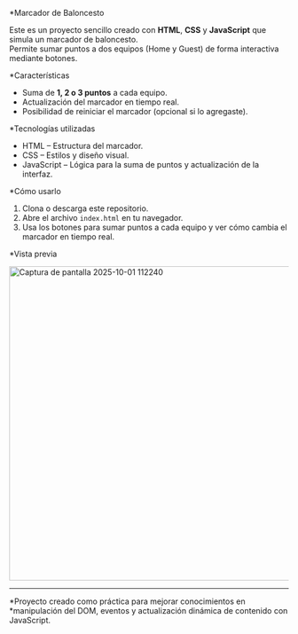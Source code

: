 *Marcador de Baloncesto

Este es un proyecto sencillo creado con **HTML**, **CSS** y **JavaScript** que simula un marcador de baloncesto.  
Permite sumar puntos a dos equipos (Home y Guest) de forma interactiva mediante botones.

*Características

-  Suma de **1, 2 o 3 puntos** a cada equipo.  
-  Actualización del marcador en tiempo real.  
-  Posibilidad de reiniciar el marcador (opcional si lo agregaste).

*Tecnologías utilizadas

- HTML – Estructura del marcador.  
- CSS – Estilos y diseño visual.  
- JavaScript – Lógica para la suma de puntos y actualización de la interfaz.

*Cómo usarlo

1. Clona o descarga este repositorio.  
2. Abre el archivo `index.html` en tu navegador.  
3. Usa los botones para sumar puntos a cada equipo y ver cómo cambia el marcador en tiempo real.

*Vista previa


<img width="733" height="567" alt="Captura de pantalla 2025-10-01 112240" src="https://github.com/user-attachments/assets/92151d1b-7d5d-4462-8a56-2b08251f4f33" />

---
*Proyecto creado como práctica para mejorar conocimientos en *manipulación del DOM, eventos y actualización dinámica de contenido con JavaScript.

